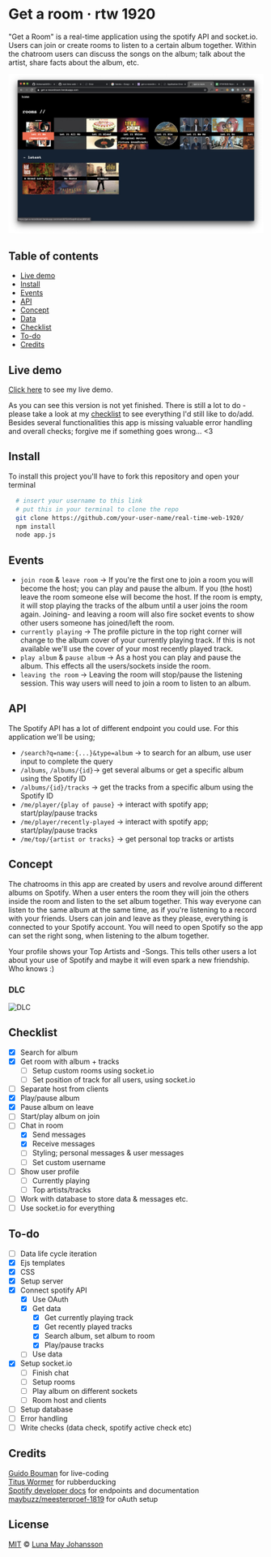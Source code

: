 # Get a room · rtw 1920

"Get a Room" is a real-time application using the spotify API and socket.io. Users can join or create rooms to listen to a certain album together. Within the chatroom users can discuss the songs on the album; talk about the artist, share facts about the album, etc.

![prototype 2](/img/prototype2.png)

## Table of contents
- [Live demo](#Live-demo)
- [Install](#Install)
- [Events](#Events)
- [API](#API)
- [Concept](#Concept)
- [Data](#DLC)
- [Checklist](#Checklist)
- [To-do](#To-do)
- [Credits](#Credits)

## Live demo
[Click here](https://get-a-recordroom.herokuapp.com/) to see my live demo.

As you can see this version is not yet finished. There is still a lot to do - please take a look at my [checklist](#Checklist) to see everything I'd still like to do/add. Besides several functionalities this app is missing valuable error handling and overall checks; forgive me if something goes wrong... <3

## Install
To install this project you'll have to fork this repository and open your terminal

```bash
  # insert your username to this link
  # put this in your terminal to clone the repo
  git clone https://github.com/your-user-name/real-time-web-1920/
  npm install
  node app.js
```

## Events
- `join room` & `leave room` -> If you're the first one to join a room you will become the host; you can play and pause the album. If you (the host) leave the room someone else will become the host. If the room is empty, it will stop playing the tracks of the album until a user joins the room again. Joining- and leaving a room will also fire socket events to show other users someone has joined/left the room.
- `currently playing` -> The profile picture in the top right corner will change to the album cover of your currently playing track. If this is not available we'll use the cover of your most recently played track.
- `play album` & `pause album` -> As a host you can play and pause the album. This effects all the users/sockets inside the room.
- `leaving the room` -> Leaving the room will stop/pause the listening session. This way users will need to join a room to listen to an album.

## API
The Spotify API has a lot of different endpoint you could use. For this application we'll be using;
- `/search?q=name:{...}&type=album` -> to search for an album, use user input to complete the query
- `/albums`, `/albums/{id}`-> get several albums or get a specific album using the Spotify ID
- `/albums/{id}/tracks` -> get the tracks from a specific album using the Spotify ID  
- `/me/player/{play of pause}` -> interact with spotify app; start/play/pause tracks
- `/me/player/recently-played` -> interact with spotify app; start/play/pause tracks
- `/me/top/{artist or tracks}` -> get personal top tracks or artists

## Concept
The chatrooms in this app are created by users and revolve around different albums on Spotify. When a user enters the room they will join the others inside the room and listen to the set album together. This way everyone can listen to the same album at the same time, as if you're listening to a record with your friends. Users can join and leave as they please, everything is connected to your Spotify account. You will need to open Spotify so the app can set the right song, when listening to the album together.

Your profile shows your Top Artists and -Songs. This tells other users a lot about your use of Spotify and maybe it will even spark a new friendship. Who knows :)

### DLC
![DLC](/img/DLC.png)

## Checklist
- [x] Search for album
- [x] Get room with album + tracks
  - [ ] Setup custom rooms using socket.io
  - [ ] Set position of track for all users, using socket.io
- [ ] Separate host from clients
- [x] Play/pause album
- [x] Pause album on leave
- [ ] Start/play album on join
- [ ] Chat in room
  - [x] Send messages
  - [x] Receive messages
  - [ ] Styling; personal messages & user messages
  - [ ] Set custom username
- [ ] Show user profile
  - [ ] Currently playing
  - [ ] Top artists/tracks
- [ ] Work with database to store data & messages etc.
- [ ] Use socket.io for everything

## To-do
- [ ] Data life cycle iteration
- [x] Ejs templates
- [x] CSS
- [x] Setup server
- [x] Connect spotify API
  - [x] Use OAuth
  - [x] Get data
    - [x] Get currently playing track
    - [x] Get recently played tracks
    - [x] Search album, set album to room
    - [x] Play/pause tracks
  - [ ] Use data
- [x] Setup socket.io
  - [ ] Finish chat
  - [ ] Setup rooms
  - [ ] Play album on different sockets
  - [ ] Room host and clients
- [ ] Setup database
- [ ] Error handling
- [ ] Write checks (data check, spotify active check etc)

## Credits
[Guido Bouman](https://github.com/guidobouman) for live-coding   
[Titus Wormer](https://github.com/wooorm) for rubberducking         
[Spotify developer docs](https://developer.spotify.com/console/) for endpoints and documentation   
[maybuzz/meesterproef-1819](https://github.com/maybuzz/meesterproef-1819) for oAuth setup   

## License
[MIT](LICENSE) © [Luna May Johansson](https://github.com/maybuzz)

<!-- Add a link to your live demo in Github Pages 🌐-->

<!-- ☝️ replace this description with a description of your own work -->

<!-- replace the code in the /docs folder with your own, so you can showcase your work with GitHub Pages 🌍 -->

<!-- Add a nice image here at the end of the week, showing off your shiny frontend 📸 -->

<!-- Maybe a table of contents here? 📚 -->

<!-- How about a section that describes how to install this project? 🤓 -->

<!-- ...but how does one use this project? What are its features 🤔 -->

<!-- What external data source is featured in your project and what are its properties 🌠 -->

<!-- This would be a good place for your data life cycle ♻️-->

<!-- Maybe a checklist of done stuff and stuff still on your wishlist? ✅ -->

<!-- How about a license here? 📜  -->

[rubric]: https://docs.google.com/spreadsheets/d/e/2PACX-1vSd1I4ma8R5mtVMyrbp6PA2qEInWiOialK9Fr2orD3afUBqOyvTg_JaQZ6-P4YGURI-eA7PoHT8TRge/pubhtml
